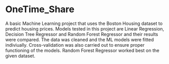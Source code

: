 # OneTime_Share

A basic Machine Learning project that uses the Boston Housing dataset to predict housing prices.
Models tested in this project are Linear Regression, Decision Tree Regressor and Random Forest Regressor and their results were compared.
The data was cleaned and the ML models were fitted indiviually. Cross-validation was also carried out to ensure proper functioning of the models.
Random Forest Regressor worked best on the given dataset.
